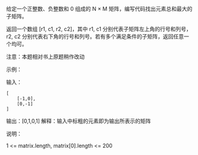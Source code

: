 给定一个正整数、负整数和 0 组成的 N × M 矩阵，编写代码找出元素总和最大的子矩阵。

返回一个数组 [r1, c1, r2, c2]，其中 r1, c1 分别代表子矩阵左上角的行号和列号，r2, c2 分别代表右下角的行号和列号。若有多个满足条件的子矩阵，返回任意一个均可。

注意：本题相对书上原题稍作改动

示例：

输入：

```
[
    [-1,0],
    [0,-1]
]
```

输出：[0,1,0,1]
解释：输入中标粗的元素即为输出所表示的矩阵

说明：

1 <= matrix.length, matrix[0].length <= 200
